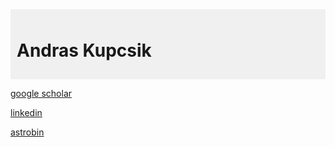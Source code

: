 <div style="background-color: #f0f0f0; padding: 10px;">
  <h1>Andras Kupcsik</h1>
</div>

[google scholar](https://scholar.google.com/citations?user=G0EQYYIAAAAJ&hl=en)

[linkedin](https://www.linkedin.com/in/andras-kupcsik-b69a6843/)

[astrobin](https://www.astrobin.com/users/kupcsika/)
